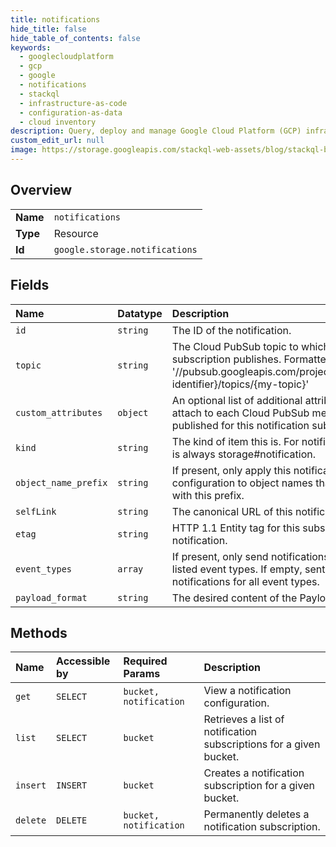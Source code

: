 ```yaml
---
title: notifications
hide_title: false
hide_table_of_contents: false
keywords:
  - googlecloudplatform
  - gcp
  - google
  - notifications
  - stackql
  - infrastructure-as-code
  - configuration-as-data
  - cloud inventory
description: Query, deploy and manage Google Cloud Platform (GCP) infrastructure and resources using SQL
custom_edit_url: null
image: https://storage.googleapis.com/stackql-web-assets/blog/stackql-blog-post-featured-image.png
---
```

  
    

## Overview
<table><tbody>
<tr><td><b>Name</b></td><td><code>notifications</code></td></tr>
<tr><td><b>Type</b></td><td>Resource</td></tr>
<tr><td><b>Id</b></td><td><code>google.storage.notifications</code></td></tr>
</tbody></table>

## Fields
| Name | Datatype | Description |
|:-----|:---------|:------------|
| `id` | `string` | The ID of the notification. |
| `topic` | `string` | The Cloud PubSub topic to which this subscription publishes. Formatted as: '//pubsub.googleapis.com/projects/{project-identifier}/topics/{my-topic}' |
| `custom_attributes` | `object` | An optional list of additional attributes to attach to each Cloud PubSub message published for this notification subscription. |
| `kind` | `string` | The kind of item this is. For notifications, this is always storage#notification. |
| `object_name_prefix` | `string` | If present, only apply this notification configuration to object names that begin with this prefix. |
| `selfLink` | `string` | The canonical URL of this notification. |
| `etag` | `string` | HTTP 1.1 Entity tag for this subscription notification. |
| `event_types` | `array` | If present, only send notifications about listed event types. If empty, sent notifications for all event types. |
| `payload_format` | `string` | The desired content of the Payload. |
## Methods
| Name | Accessible by | Required Params | Description |
|:-----|:--------------|:----------------|:------------|
| `get` | `SELECT` | `bucket, notification` | View a notification configuration. |
| `list` | `SELECT` | `bucket` | Retrieves a list of notification subscriptions for a given bucket. |
| `insert` | `INSERT` | `bucket` | Creates a notification subscription for a given bucket. |
| `delete` | `DELETE` | `bucket, notification` | Permanently deletes a notification subscription. |
